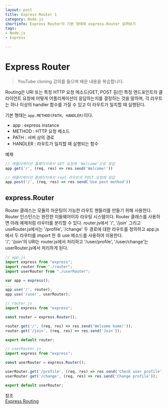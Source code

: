 ```yaml
---
layout: post
title: Express Router 1
category: Node.js
shortinfo: Express Router의 기본 형태와 express.Router 살펴보기
tags:
- Node.js
- Express

---
```




# Express Router
> YouTube cloning  강의를 들으며 배운 내용을 복습합니다.

Routing은 URI 또는 특정 HTTP 요청 메소드(GET, POST 등)인 특정 엔드포인트의 클라이언트 요청에  어떻게 어플리케이션이 응답하는지를 결정하는 것을 말하며, 각 라우트는 하나 이상의 handler 함수를 가질 수 있고 이  라우트가 일치할 때 실행된다.

기본 형태는 `app.METHOD(PATH, HANDLER)`이다. 

- app :  express instance
- METHOD : HTTP 요청 메소드
- PATH : 서버 상의 경로
- HANDLER : 라우트가 일치할 때 실행되는 함수



예제 
```javascript
// 애플리케이션 홈페이지에서 GET 요청에 'Welcome'으로 응답
app.get('/', (req, res) => res.send('Welcome!'))

// 애플리케이션 홈페이지에서 root 라우트의 POST 요청에 응답
app.post('/', (req, res) => res.send('Use post method'))
```



## express.Router

Router 클래스는 모듈의 마운팅이 가능한 라우트 핸들러를 만들기 위해 사용한다. Router 인스턴스는 완전한 미들웨어이자 라우팅 시스템이다. Router 클래스를 사용하면 아래 예제처럼 라우터를 분리할 수 있다. router.js에서 '/', '/join' 그리고 useRouter.js에서는 '/profile', '/change' 두 경로에 대한 라우트를 정의하고 app.js에서 두 라우터를 import 한 후 use 메소드를 사용하여 이용한다.  
'/', '/join'의 URI는 router.js에서 처리하고 '/user/profile', '/user/change'는 userRouter.js에서 처리하게 된다.

```javascript
// app.js
import express from "express";
import router from "./router";
import userRouter from "./userRouter";

var app = express();
...
app.use('/', router);
app.use('/user', userRouter);

```

```javascript
// router.js
import express from "express";

const router = express.Router();

router.get('/', (req, res) => res.send('Welcome home!'));
router.get('/join', (req, res) => res.send('Join'));

export default router;

```

```javascript
// userRouter.js
import express from "express";

const userRouter = express.Router();

userRouter.get('/profile', (req, res) => res.send('Check user profile'));
userRouter.get('/change', (req, res) => res.send('Change profile'));

export default userRouter;
```



참조  
[Express Routing](https://expressjs.com/en/guide/routing.html)  



